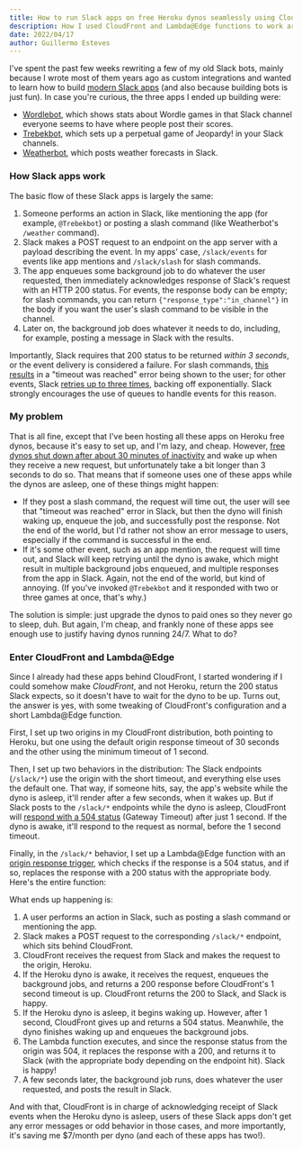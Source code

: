 ```yaml
---
title: How to run Slack apps on free Heroku dynos seamlessly using CloudFront and Lambda@Edge
description: How I used CloudFront and Lambda@Edge functions to work around free Heroku dyno limitations.
date: 2022/04/17
author: Guillermo Esteves
---
```


I've spent the past few weeks rewriting a few of my old Slack bots, mainly because I wrote most of them years ago as custom integrations and wanted to learn how to build [modern Slack apps](https://api.slack.com/) (and also because building bots is just fun). In case you're curious, the three apps I ended up building were:

* [Wordlebot](https://wordlebot.gesteves.com), which shows stats about Wordle games in that Slack channel everyone seems to have where people post their scores.
* [Trebekbot](https://www.trebekbot.com/), which sets up a perpetual game of Jeopardy! in your Slack channels.
* [Weatherbot](https://weatherbot.gesteves.com/), which posts weather forecasts in Slack.

### How Slack apps work

The basic flow of these Slack apps is largely the same:

1. Someone performs an action in Slack, like mentioning the app (for example, `@Trebekbot`) or posting a slash command (like Weatherbot's `/weather` command).
2. Slack makes a POST request to an endpoint on the app server with a payload describing the event. In my apps' case, `/slack/events` for events like app mentions and `/slack/slash` for slash commands.
3. The app enqueues some background job to do whatever the user requested, then immediately acknowledges response of Slack's request with an HTTP 200 status. For events, the response body can be empty; for slash commands, you can return `{"response_type":"in_channel"}` in the body if you want the user's slash command to be visible in the channel.
4. Later on, the background job does whatever it needs to do, including, for example, posting a message in Slack with the results.

Importantly, Slack requires that 200 status to be returned *within 3 seconds*, or the event delivery is considered a failure. For slash commands, [this results](https://api.slack.com/interactivity/slash-commands#responding_basic_receipt) in a "timeout was reached" error being shown to the user; for other events, Slack [retries up to three times](https://api.slack.com/apis/connections/events-api#the-events-api__responding-to-events), backing off exponentially. Slack strongly encourages the use of queues to handle events for this reason.

### My problem

That is all fine, except that I've been hosting all these apps on Heroku free dynos, because it's easy to set up, and I'm lazy, and cheap. However, [free dynos shut down after about 30 minutes of inactivity](https://devcenter.heroku.com/articles/free-dyno-hours#dyno-sleeping) and wake up when they receive a new request, but unfortunately take a bit longer than 3 seconds to do so. That means that if someone uses one of these apps while the dynos are asleep, one of these things might happen:

* If they post a slash command, the request will time out, the user will see that "timeout was reached" error in Slack, but then the dyno will finish waking up, enqueue the job, and successfully post the response. Not the end of the world, but I'd rather not show an error message to users, especially if the command is successful in the end.
* If it's some other event, such as an app mention, the request will time out, and Slack will keep retrying until the dyno is awake, which might result in multiple background jobs enqueued, and multiple responses from the app in Slack. Again, not the end of the world, but kind of annoying. (If you've invoked `@Trebekbot` and it responded with two or three games at once, that's why.)

The solution is simple: just upgrade the dynos to paid ones so they never go to sleep, duh. But again, I'm cheap, and frankly none of these apps see enough use to justify having dynos running 24/7. What to do?

### Enter CloudFront and Lambda@Edge

Since I already had these apps behind CloudFront, I started wondering if I could somehow make *CloudFront*, and not Heroku, return the 200 status Slack expects, so it doesn't have to wait for the dyno to be up. Turns out, the answer is yes, with some tweaking of CloudFront's configuration and a short Lambda@Edge function.

First, I set up two origins in my CloudFront distribution, both pointing to Heroku, but one using the default origin response timeout of 30 seconds and the other using the minimum timeout of 1 second.

Then, I set up two behaviors in the distribution: The Slack endpoints (`/slack/*`) use the origin with the short timeout, and everything else uses the default one. That way, if someone hits, say, the app's website while the dyno is asleep, it'll render after a few seconds, when it wakes up. But if Slack posts to the `/slack/*` endpoints while the dyno is asleep, CloudFront will [respond with a 504 status](https://docs.aws.amazon.com/AmazonCloudFront/latest/DeveloperGuide/distribution-web-values-specify.html#DownloadDistValuesOriginResponseTimeout) (Gateway Timeout) after just 1 second. If the dyno is awake, it'll respond to the request as normal, before the 1 second timeout.

Finally, in the `/slack/*` behavior, I set up a Lambda@Edge function with an [origin response trigger](https://docs.aws.amazon.com/AmazonCloudFront/latest/DeveloperGuide/lambda-at-the-edge.html), which checks if the response is a 504 status, and if so, replaces the response with a 200 status with the appropriate body. Here's the entire function:

<script src="https://gist.github.com/gesteves/653e2bb7895998d352669f1637d13a7d.js"></script>

What ends up happening is:

1. A user performs an action in Slack, such as posting a slash command or mentioning the app.
2. Slack makes a POST request to the corresponding `/slack/*` endpoint, which sits behind CloudFront.
3. CloudFront receives the request from Slack and makes the request to the origin, Heroku.
4. If the Heroku dyno is awake, it receives the request, enqueues the background jobs, and returns a 200 response before CloudFront's 1 second timeout is up. CloudFront returns the 200 to Slack, and Slack is happy.
6. If the Heroku dyno is asleep, it begins waking up. However, after 1 second, CloudFront gives up and returns a 504 status. Meanwhile, the dyno finishes waking up and enqueues the background jobs.
7. The Lambda function executes, and since the response status from the origin was 504, it replaces the response with a 200, and returns it to Slack (with the appropriate body depending on the endpoint hit). Slack is happy!
8. A few seconds later, the background job runs, does whatever the user requested, and posts the result in Slack.

And with that, CloudFront is in charge of acknowledging receipt of Slack events when the Heroku dyno is asleep, users of these Slack apps don't get any error messages or odd behavior in those cases, and more importantly, it's saving me $7/month per dyno (and each of these apps has two!).